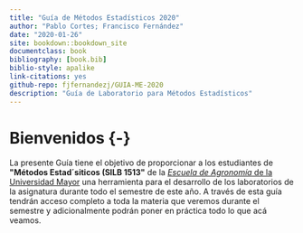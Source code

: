 ```yaml
--- 
title: "Guía de Métodos Estadísticos 2020"
author: "Pablo Cortes; Francisco Fernández"
date: "2020-01-26"
site: bookdown::bookdown_site
documentclass: book
bibliography: [book.bib]
biblio-style: apalike
link-citations: yes
github-repo: fjfernandezj/GUIA-ME-2020
description: "Guía de Laboratorio para Métodos Estadísticos"
---
```


# Bienvenidos {-}
La presente Guía tiene el objetivo de proporcionar a los estudiantes de **"Métodos Estad´siticos (SILB 1513"** de la [_Escuela de Agronomía_ de la Universidad Mayor](https://www.umayor.cl/um/carreras/agronomia-santiago/10000) una herramienta para el desarrollo de los laboratorios de la asignatura durante todo el semestre de este año. A través de esta guía tendrán acceso completo a toda la materia que veremos durante el semestre y adicionalmente podrán poner en práctica todo lo que acá veamos.

 

